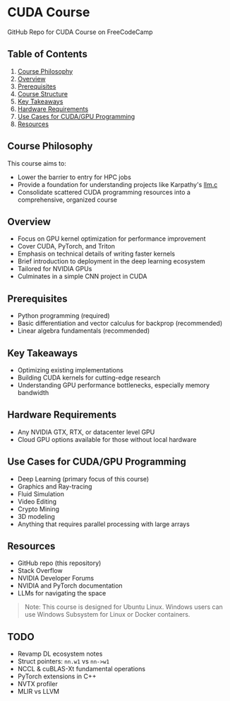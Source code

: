 # CUDA Course

GitHub Repo for CUDA Course on FreeCodeCamp

## Table of Contents

1. [Course Philosophy](#course-philosophy)
2. [Overview](#overview)
3. [Prerequisites](#prerequisites)
4. [Course Structure](#course-structure)
5. [Key Takeaways](#key-takeaways)
6. [Hardware Requirements](#hardware-requirements)
7. [Use Cases for CUDA/GPU Programming](#use-cases-for-cudagpu-programming)
8. [Resources](#resources)

## Course Philosophy

This course aims to:

- Lower the barrier to entry for HPC jobs
- Provide a foundation for understanding projects like Karpathy's [llm.c](https://github.com/karpathy/llm.c)
- Consolidate scattered CUDA programming resources into a comprehensive, organized course

## Overview

- Focus on GPU kernel optimization for performance improvement
- Cover CUDA, PyTorch, and Triton
- Emphasis on technical details of writing faster kernels
- Brief introduction to deployment in the deep learning ecosystem
- Tailored for NVIDIA GPUs
- Culminates in a simple CNN project in CUDA

## Prerequisites

- Python programming (required)
- Basic differentiation and vector calculus for backprop (recommended)
- Linear algebra fundamentals (recommended)

## Key Takeaways

- Optimizing existing implementations
- Building CUDA kernels for cutting-edge research
- Understanding GPU performance bottlenecks, especially memory bandwidth

## Hardware Requirements

- Any NVIDIA GTX, RTX, or datacenter level GPU
- Cloud GPU options available for those without local hardware

## Use Cases for CUDA/GPU Programming

- Deep Learning (primary focus of this course)
- Graphics and Ray-tracing
- Fluid Simulation
- Video Editing
- Crypto Mining
- 3D modeling
- Anything that requires parallel processing with large arrays

## Resources

- GitHub repo (this repository)
- Stack Overflow
- NVIDIA Developer Forums
- NVIDIA and PyTorch documentation
- LLMs for navigating the space

> Note: This course is designed for Ubuntu Linux. Windows users can use Windows Subsystem for Linux or Docker containers.

## TODO

- Revamp DL ecosystem notes
- Struct pointers: `nn.w1` vs `nn->w1`
- NCCL & cuBLAS-Xt fundamental operations
- PyTorch extensions in C++
- NVTX profiler
- MLIR vs LLVM